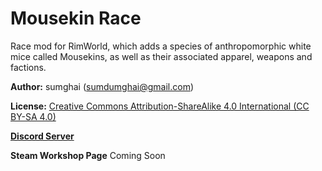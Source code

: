 # Mousekin Race
Race mod for RimWorld, which adds a species of anthropomorphic white mice called Mousekins, as well as their associated apparel, weapons and factions.

**Author:** sumghai (sumdumghai@gmail.com)

**License:** [Creative Commons Attribution-ShareAlike 4.0 International (CC BY-SA 4.0)](http://www.creativecommons.org/licenses/by-sa/4.0/)

[**Discord Server**](https://discord.gg/rb9XdG4Fy7)

**Steam Workshop Page** Coming Soon
